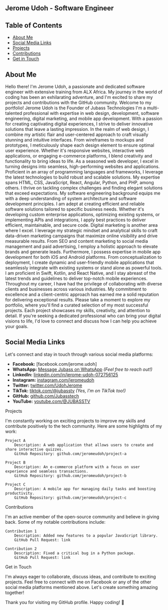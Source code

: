 ## Jerome Udoh - Software Engineer
## Table of Contents

- [About Me](#about-me)
- [Social Media Links](#social-media-links)
- [Projects](#projects)
- [Contributions](#contributions)
- [Get in Touch](#get-in-touch)

## About Me
Hello there! I'm Jerome Udoh, a passionate and dedicated software engineer with extensive training from ALX Africa. My journey in the world of coding has been an exhilarating adventure, and I'm excited to share my projects and contributions with the GitHub community.
Welcome to my portfolio! Jerome Udoh is the Founder of Jubass Technologies I'm a multi-talented professional with expertise in web design, development, software engineering, digital marketing, and mobile app development. With a passion for creating captivating digital experiences, I strive to deliver innovative solutions that leave a lasting impression.
In the realm of web design, I combine my artistic flair and user-centered approach to craft visually stunning and intuitive interfaces. From wireframes to mockups and prototypes, I meticulously shape each design element to ensure optimal user experience. Whether it's responsive websites, interactive web applications, or engaging e-commerce platforms, I blend creativity and functionality to bring ideas to life.
As a seasoned web developer, I excel in turning designs into seamless, high-performing websites and applications. Proficient in an array of programming languages and frameworks, I leverage the latest technologies to build robust and scalable solutions. My expertise spans HTML, CSS, JavaScript, React, Angular, Python, and PHP, among others. I thrive on tackling complex challenges and finding elegant solutions that exceed expectations.
My software engineering background equips me with a deep understanding of system architecture and software development principles. I am adept at creating efficient and reliable software solutions tailored to specific business needs. Whether it's developing custom enterprise applications, optimizing existing systems, or implementing APIs and integrations, I apply best practices to deliver efficient, maintainable, and secure code.
Digital marketing is another area where I excel. I leverage my strategic mindset and analytical skills to craft data-driven marketing campaigns that maximize online visibility and drive measurable results. From SEO and content marketing to social media management and paid advertising, I employ a holistic approach to elevate brands and generate leads.
Furthermore, I possess expertise in mobile app development for both iOS and Android platforms. From conceptualization to deployment, I create dynamic and user-friendly mobile applications that seamlessly integrate with existing systems or stand alone as powerful tools. I am proficient in Swift, Kotlin, and React Native, and I stay abreast of the latest trends and guidelines to deliver top-notch mobile experiences.
Throughout my career, I have had the privilege of collaborating with diverse clients and businesses across various industries. My commitment to excellence and a client-centric approach has earned me a solid reputation for delivering exceptional results.
Please take a moment to explore my portfolio, where you'll find a curated selection of my most successful projects. Each project showcases my skills, creativity, and attention to detail. If you're seeking a dedicated professional who can bring your digital visions to life, I'd love to connect and discuss how I can help you achieve your goals.

## Social Media Links

Let's connect and stay in touch through various social media platforms:

- **Facebook:** [facebook.com/jerome.udoh]
- **WhatsApp:** [Message Jubass on WhatsApp](https://wa.me/2348088221162) *(Feel free to reach out!)*
- **LinkedIn:** [linkedin.com/in/jerome-udoh-072756125](https://www.linkedin.com/in/jerome-udoh-072756125)
- **Instagram:** [instagram.com/jeromeudoh](https://www.instagram.com/jeromeudoh)
- **Twitter:** [twitter.com/UdohJerome](https://twitter.com/UdohJerome)
- **TikTok:** [tiktok.com/@jubasstv](https://www.tiktok.com/@jubasstv)  *(Yes, I'm on TikTok too!)*
- **GitHub:** [github.com/Jubasstech](https://github.com/Jubasstech)
-  **YouTube:** [youtube.com/@JUBASSTV](https://www.youtube.com/@JUBASSTV)

Projects

I'm constantly working on exciting projects to improve my skills and contribute positively to the tech community. Here are some highlights of my work:

    Project A
        Description: A web application that allows users to create and share interactive quizzes.
        GitHub Repository: github.com/jeromeudoh/project-a

    Project B
        Description: An e-commerce platform with a focus on user experience and seamless transactions.
        GitHub Repository: github.com/jeromeudoh/project-b

    Project C
        Description: A mobile app for managing daily tasks and boosting productivity.
        GitHub Repository: github.com/jeromeudoh/project-c

Contributions

I'm an active member of the open-source community and believe in giving back. Some of my notable contributions include:

    Contribution 1
        Description: Added new features to a popular JavaScript library.
        GitHub Pull Request: link

    Contribution 2
        Description: Fixed a critical bug in a Python package.
        GitHub Pull Request: link

Get in Touch

I'm always eager to collaborate, discuss ideas, and contribute to exciting projects. Feel free to connect with me on Facebook or any of the other social media platforms mentioned above. Let's create something amazing together!

Thank you for visiting my GitHub profile. Happy coding! 🚀
